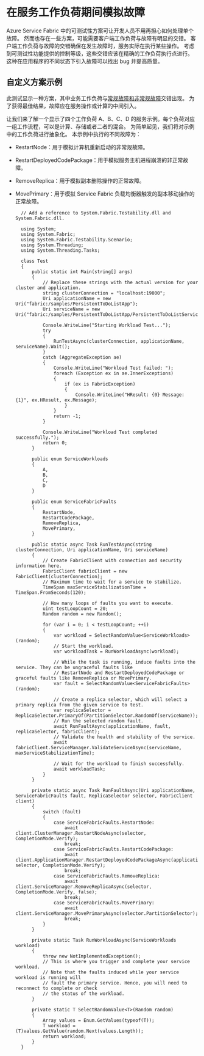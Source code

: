 <properties
    pageTitle="在 Azure 微服务中模拟故障 | Azure"
    description="如何针对常规/非常规故障强化你的服务。"
    services="service-fabric"
    documentationcenter=".net"
    author="anmolah"
    manager="timlt"
    editor=""
    translationtype="Human Translation" />
<tags
    ms.assetid="44af01f0-ed73-4c31-8ac0-d9d65b4ad2d6"
    ms.service="service-fabric"
    ms.devlang="dotnet"
    ms.topic="article"
    ms.tgt_pltfrm="NA"
    ms.workload="NA"
    ms.date="03/01/2017"
    wacn.date="04/24/2017"
    ms.author="anmola"
    ms.sourcegitcommit="a114d832e9c5320e9a109c9020fcaa2f2fdd43a9"
    ms.openlocfilehash="adf9d9cb4cd25eb01d9357c0db78e98515725568"
    ms.lasthandoff="04/14/2017" />

# <a name="simulate-failures-during-service-workloads"></a>在服务工作负荷期间模拟故障
Azure Service Fabric 中的可测试性方案可让开发人员不用再担心如何处理单个故障。 然而也存在一些方案，可能需要客户端工作负荷与故障有明显的交错。 客户端工作负荷与故障的交错确保在发生故障时，服务实际在执行某些操作。 考虑到可测试性功能提供的控制等级，这些交错应该在精确的工作负荷执行点进行。 这种在应用程序的不同状态下引入故障可以找出 bug 并提高质量。

## <a name="sample-custom-scenario"></a>自定义方案示例
此测试显示一种方案，其中业务工作负荷与[常规故障和非常规故障](/documentation/articles/service-fabric-testability-actions/#graceful-vs-ungraceful-fault-actions)交错出现。 为了获得最佳结果，故障应在服务操作或计算的中间引入。

让我们来了解一个显示了四个工作负荷 A、B、C、D 的服务示例。每个负荷对应一组工作流程，可以是计算、存储或者二者的混合。 为简单起见，我们将对示例中的工作负荷进行抽象化。 本示例中执行的不同故障为：

* RestartNode：用于模拟计算机重新启动的非常规故障。
* RestartDeployedCodePackage：用于模拟服务主机进程崩溃的非正常故障。
* RemoveReplica：用于模拟副本删除操作的正常故障。
* MovePrimary：用于模拟 Service Fabric 负载均衡器触发的副本移动操作的正常故障。


    	// Add a reference to System.Fabric.Testability.dll and System.Fabric.dll.
    	
    	using System;
    	using System.Fabric;
    	using System.Fabric.Testability.Scenario;
    	using System.Threading;
    	using System.Threading.Tasks;
    	
    	class Test
    	{
    	    public static int Main(string[] args)
    	    {
    	        // Replace these strings with the actual version for your cluster and application.
    	        string clusterConnection = "localhost:19000";
    	        Uri applicationName = new Uri("fabric:/samples/PersistentToDoListApp");
    	        Uri serviceName = new Uri("fabric:/samples/PersistentToDoListApp/PersistentToDoListService");
    	
    	        Console.WriteLine("Starting Workload Test...");
    	        try
    	        {
    	            RunTestAsync(clusterConnection, applicationName, serviceName).Wait();
    	        }
    	        catch (AggregateException ae)
    	        {
    	            Console.WriteLine("Workload Test failed: ");
    	            foreach (Exception ex in ae.InnerExceptions)
    	            {
    	                if (ex is FabricException)
    	                {
    	                    Console.WriteLine("HResult: {0} Message: {1}", ex.HResult, ex.Message);
    	                }
    	            }
    	            return -1;
    	        }
    	
    	        Console.WriteLine("Workload Test completed successfully.");
    	        return 0;
    	    }
    	
    	    public enum ServiceWorkloads
    	    {
    	        A,
    	        B,
    	        C,
    	        D
    	    }
    	
    	    public enum ServiceFabricFaults
    	    {
    	        RestartNode,
    	        RestartCodePackage,
    	        RemoveReplica,
    	        MovePrimary,
    	    }
    	
    	    public static async Task RunTestAsync(string clusterConnection, Uri applicationName, Uri serviceName)
    	    {
    	        // Create FabricClient with connection and security information here.
    	        FabricClient fabricClient = new FabricClient(clusterConnection);
    	        // Maximum time to wait for a service to stabilize.
    	        TimeSpan maxServiceStabilizationTime = TimeSpan.FromSeconds(120);
    	
    	        // How many loops of faults you want to execute.
    	        uint testLoopCount = 20;
    	        Random random = new Random();
    	
    	        for (var i = 0; i < testLoopCount; ++i)
    	        {
    	            var workload = SelectRandomValue<ServiceWorkloads>(random);
    	            // Start the workload.
    	            var workloadTask = RunWorkloadAsync(workload);
    	
    	            // While the task is running, induce faults into the service. They can be ungraceful faults like
    	            // RestartNode and RestartDeployedCodePackage or graceful faults like RemoveReplica or MovePrimary.
    	            var fault = SelectRandomValue<ServiceFabricFaults>(random);
    	
    	            // Create a replica selector, which will select a primary replica from the given service to test.
    	            var replicaSelector = ReplicaSelector.PrimaryOf(PartitionSelector.RandomOf(serviceName));
    	            // Run the selected random fault.
    	            await RunFaultAsync(applicationName, fault, replicaSelector, fabricClient);
    	            // Validate the health and stability of the service.
    	            await fabricClient.ServiceManager.ValidateServiceAsync(serviceName, maxServiceStabilizationTime);
    	
    	            // Wait for the workload to finish successfully.
    	            await workloadTask;
    	        }
    	    }
    	
    	    private static async Task RunFaultAsync(Uri applicationName, ServiceFabricFaults fault, ReplicaSelector selector, FabricClient client)
    	    {
    	        switch (fault)
    	        {
    	            case ServiceFabricFaults.RestartNode:
    	                await client.ClusterManager.RestartNodeAsync(selector, CompletionMode.Verify);
    	                break;
    	            case ServiceFabricFaults.RestartCodePackage:
    	                await client.ApplicationManager.RestartDeployedCodePackageAsync(applicationName, selector, CompletionMode.Verify);
    	                break;
    	            case ServiceFabricFaults.RemoveReplica:
    	                await client.ServiceManager.RemoveReplicaAsync(selector, CompletionMode.Verify, false);
    	                break;
    	            case ServiceFabricFaults.MovePrimary:
    	                await client.ServiceManager.MovePrimaryAsync(selector.PartitionSelector);
    	                break;
    	        }
    	    }
    	
    	    private static Task RunWorkloadAsync(ServiceWorkloads workload)
    	    {
    	        throw new NotImplementedException();
    	        // This is where you trigger and complete your service workload.
    	        // Note that the faults induced while your service workload is running will
    	        // fault the primary service. Hence, you will need to reconnect to complete or check
    	        // the status of the workload.
    	    }
    	
    	    private static T SelectRandomValue<T>(Random random)
    	    {
    	        Array values = Enum.GetValues(typeof(T));
    	        T workload = (T)values.GetValue(random.Next(values.Length));
    	        return workload;
    	    }
    	}


